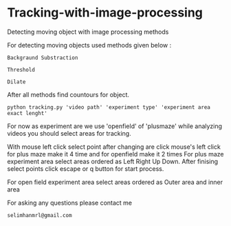 # Tracking-with-image-processing
Detecting moving object with image processing methods

For detecting moving objects used methods given below :
  
    Backgraund Substraction 
  
    Threshold 
  
    Dilate

After all methods find countours for object. 
  
    python tracking.py 'video path' 'experiment type' 'experiment area exact lenght'
For now as experiment are we use 'openfield' of 'plusmaze' while analyzing videos you should select areas for tracking.

With mouse left click select point after changing are click mouse's left click for plus maze make it 4 time and for openfield make it 2 times For plus maze experiment area select areas ordered as Left Right Up Down. After finising select points click escape or q button for start process.

For open field experiment area select areas ordered as Outer area and inner area

For asking any questions please contact me

    selimhanmrl@gmail.com
